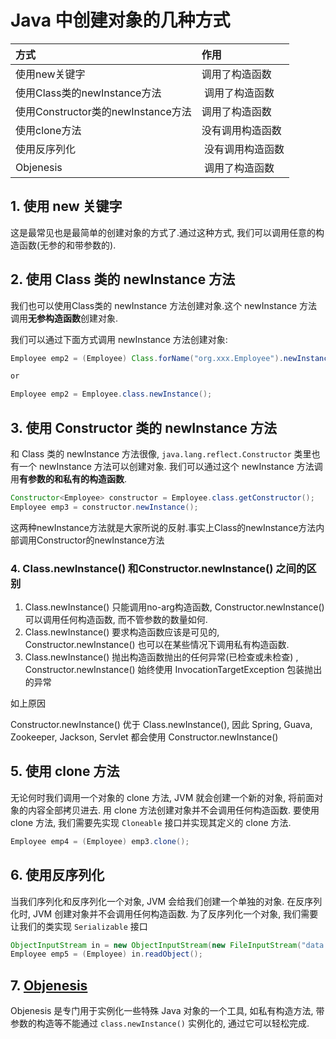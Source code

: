 # Java 中创建对象的几种方式

| 方式 | 作用|
|:---|:---|
| 使用new关键字 | 调用了构造函数 |
| 使用Class类的newInstance方法 | 调用了构造函数 |
| 使用Constructor类的newInstance方法 | 调用了构造函数 |
| 使用clone方法 | 没有调用构造函数 |
| 使用反序列化 | 没有调用构造函数 |
| Objenesis | 调用了构造函数 |

## 1. 使用 new 关键字

这是最常见也是最简单的创建对象的方式了.通过这种方式, 我们可以调用任意的构造函数(无参的和带参数的).

## 2. 使用 Class 类的 newInstance 方法

我们也可以使用Class类的 newInstance 方法创建对象.这个 newInstance 方法调用**无参构造函数**创建对象.

我们可以通过下面方式调用 newInstance 方法创建对象:

```java
Employee emp2 = (Employee) Class.forName("org.xxx.Employee").newInstance();

or

Employee emp2 = Employee.class.newInstance();
```

## 3. 使用 Constructor 类的 newInstance 方法

和 Class 类的 newInstance 方法很像, `java.lang.reflect.Constructor` 类里也有一个 newInstance 方法可以创建对象.
我们可以通过这个 newInstance 方法调用**有参数的和私有的构造函数**.

```java
Constructor<Employee> constructor = Employee.class.getConstructor();
Employee emp3 = constructor.newInstance();
```

这两种newInstance方法就是大家所说的反射.事实上Class的newInstance方法内部调用Constructor的newInstance方法

### 4. Class.newInstance() 和Constructor.newInstance() 之间的区别

1. Class.newInstance() 只能调用no-arg构造函数, Constructor.newInstance() 可以调用任何构造函数, 而不管参数的数量如何.
2. Class.newInstance() 要求构造函数应该是可见的, Constructor.newInstance() 也可以在某些情况下调用私有构造函数.
3. Class.newInstance() 抛出构造函数抛出的任何异常(已检查或未检查) , Constructor.newInstance() 始终使用 InvocationTargetException 包装抛出的异常

如上原因

Constructor.newInstance() 优于 Class.newInstance(), 因此 Spring, Guava, Zookeeper, Jackson, Servlet 都会使用 Constructor.newInstance()

## 5. 使用 clone 方法

无论何时我们调用一个对象的 clone 方法, JVM 就会创建一个新的对象, 将前面对象的内容全部拷贝进去.
用 clone 方法创建对象并不会调用任何构造函数.
要使用 clone 方法, 我们需要先实现 `Cloneable` 接口并实现其定义的 clone 方法.

```java
Employee emp4 = (Employee) emp3.clone();
```

## 6. 使用反序列化

当我们序列化和反序列化一个对象, JVM 会给我们创建一个单独的对象.
在反序列化时, JVM 创建对象并不会调用任何构造函数.
为了反序列化一个对象, 我们需要让我们的类实现 `Serializable` 接口

```java
ObjectInputStream in = new ObjectInputStream(new FileInputStream("data.obj"));
Employee emp5 = (Employee) in.readObject();
```

## 7. [Objenesis](https://blog.csdn.net/ghaohao/article/details/80472500)

Objenesis 是专门用于实例化一些特殊 Java 对象的一个工具, 如私有构造方法, 带参数的构造等不能通过 `class.newInstance()` 实例化的, 通过它可以轻松完成.



